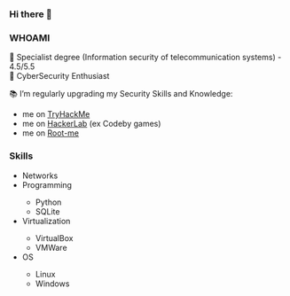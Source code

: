 ### Hi there 👋


### WHOAMI
🤖 Specialist degree (Information security of telecommunication systems) - 4.5/5.5 <br>
👾 CyberSecurity Enthusiast

📚 I’m regularly upgrading my Security Skills and Knowledge:
- me on <a href="https://tryhackme.com/r/p/t3tsut3tsu">TryHackMe</a>
- me on <a href="https://hackerlab.pro/profile">HackerLab</a> (ex Codeby games)
- me on <a href="https://www.root-me.org/t3tsut3tsu?lang=ru#3dbebca9912ba815fc019f21e05bcaee">Root-me</a>

### Skills
<ul>
<li>Networks</li>
<li>Programming</li>
  <ul>
    <li>Python</li>
    <li>SQLite</li>
  </ul>
<li>Virtualization</li>
  <ul>
  <li>VirtualBox</li>
  <li>VMWare</li>
  </ul>
<li>OS</li>
  <ul>
  <li>Linux</li>
  <li>Windows</li>
  </ul>
</ul>
<!-- Protection
Suricata
Fail2ban -->



<!--
**t3tsut3tsu/t3tsut3tsu** is a ✨ _special_ ✨ repository because its `README.md` (this file) appears on your GitHub profile.

Here are some ideas to get you started:

- 🔭 I’m currently working on ...
- 🌱 I’m currently learning ...
- 👯 I’m looking to collaborate on ...
- 🤔 I’m looking for help with ...
- 💬 Ask me about ...
- 📫 How to reach me: ...
- 😄 Pronouns: ...
- ⚡ Fun fact: ...
-->
